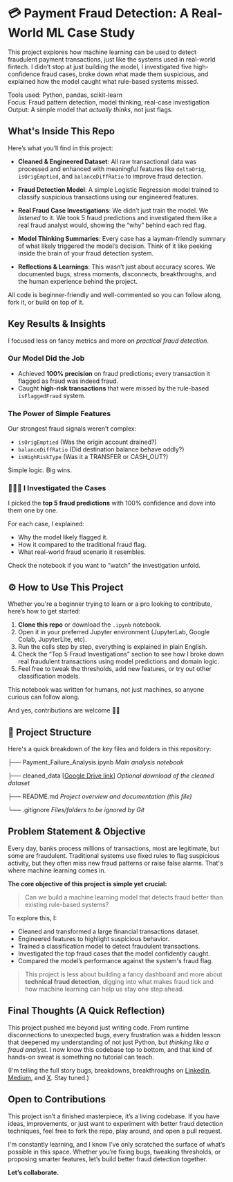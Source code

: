 # 💳 Payment Fraud Detection: A Real-World ML Case Study

This project explores how machine learning can be used to detect fraudulent payment transactions, just like the systems used in real-world fintech. I didn’t stop at just building the model, I investigated five high-confidence fraud cases, broke down what made them suspicious, and explained how the model caught what rule-based systems missed.

Tools used: Python, pandas, scikit-learn  
Focus: Fraud pattern detection, model thinking, real-case investigation  
Output: A simple model that *actually thinks*, not just flags.

##  What's Inside This Repo

Here’s what you’ll find in this project:

- **Cleaned & Engineered Dataset**: All raw transactional data was processed and enhanced with meaningful features like `deltaOrig`, `isOrigEmptied`, and `balanceDiffRatio` to improve fraud detection.

- **Fraud Detection Model**: A simple Logistic Regression model trained to classify suspicious transactions using our engineered features.

- **Real Fraud Case Investigations**: We didn’t just train the model. We *listened* to it. We took 5 fraud predictions and investigated them like a real fraud analyst would, showing the “why” behind each red flag.

- **Model Thinking Summaries**: Every case has a layman-friendly summary of what likely triggered the model’s decision. Think of it like peeking inside the brain of your fraud detection system.

- **Reflections & Learnings**: This wasn’t just about accuracy scores. We documented bugs, stress moments, disconnects, breakthroughs, and the human experience behind the project.

All code is beginner-friendly and well-commented so you can follow along, fork it, or build on top of it.

##  Key Results & Insights

I focused less on fancy metrics and more on *practical fraud detection*.

###  Our Model Did the Job
- Achieved **100% precision** on fraud predictions; every transaction it flagged as fraud was indeed fraud.
- Caught **high-risk transactions** that were missed by the rule-based `isFlaggedFraud` system.

###  The Power of Simple Features
Our strongest fraud signals weren’t complex:

- `isOrigEmptied` (Was the origin account drained?)
- `balanceDiffRatio` (Did destination balance behave oddly?)
- `isHighRiskType` (Was it a TRANSFER or CASH_OUT?)

Simple logic. Big wins.

### 🕵🏽‍♂ I Investigated the Cases
I picked the **top 5 fraud predictions** with 100% confidence and dove into them one by one.

For each case, I explained:
- Why the model likely flagged it.
- How it compared to the traditional fraud flag.
- What real-world fraud scenario it resembles.

Check the notebook if you want to “watch” the investigation unfold.

## ⚙️ How to Use This Project

Whether you're a beginner trying to learn or a pro looking to contribute, here’s how to get started:

1. **Clone this repo** or download the `.ipynb` notebook.
2. Open it in your preferred Jupyter environment (JupyterLab, Google Colab, JupyterLite, etc).
3. Run the cells step by step, everything is explained in plain English.
4. Check the “Top 5 Fraud Investigations” section to see how I broke down real fraudulent transactions using model predictions and domain logic.
5. Feel free to tweak the thresholds, add new features, or try out other classification models.

This notebook was written for humans, not just machines, so anyone curious can follow along.

And yes, contributions are welcome ✌🏽

## 📁 Project Structure

Here's a quick breakdown of the key files and folders in this repository:

├── Payment_Failure_Analysis.ipynb    *Main analysis notebook*

├── cleaned_data [[Google Drive link](https://drive.google.com/file/d/1w1uMdi0025vdJ2gVUSs0aMDU1RN2Mauv/view?usp=drive_link)]   *Optional download of the cleaned dataset*
   

├── README.md                         *Project overview and documentation (this file)*

└── .gitignore                        *Files/folders to be ignored by Git*

##  Problem Statement & Objective

Every day, banks process millions of transactions, most are legitimate, but some are fraudulent. Traditional systems use fixed rules to flag suspicious activity, but they often miss new fraud patterns or raise false alarms. That's where machine learning comes in.

**The core objective of this project is simple yet crucial:**
> Can we build a machine learning model that detects fraud better than existing rule-based systems?

To explore this, I:
- Cleaned and transformed a large financial transactions dataset.
- Engineered features to highlight suspicious behavior.
- Trained a classification model to detect fraudulent transactions.
- Investigated the top fraud cases that the model confidently caught.
- Compared the model’s performance against the system's fraud flag.

> This project is less about building a fancy dashboard and more about **technical fraud detection**, digging into what makes fraud tick and how machine learning can help us stay one step ahead.

##  Final Thoughts (A Quick Reflection)

This project pushed me beyond just writing code. From runtime disconnections to unexpected bugs, every frustration was a hidden lesson that deepened my understanding of not just Python, but *thinking like a fraud analyst*. I now know this codebase top to bottom, and that kind of hands-on sweat is something no tutorial can teach.

(I'm telling the full story bugs, breakdowns, breakthroughs  on [LinkedIn](https://www.linkedin.com/in/gana-joshua-danlami-the-analyst-331156331/), [Medium](https://medium.com/@ganajoshuadanlami), and [X](https://x.com/joshofTP). Stay tuned.)

##  Open to Contributions

This project isn’t a finished masterpiece, it’s a living codebase. If you have ideas, improvements, or just want to experiment with better fraud detection techniques, feel free to fork the repo, play around, and open a pull request.

I'm constantly learning, and I know I’ve only scratched the surface of what’s possible in this space. Whether you’re fixing bugs, tweaking thresholds, or proposing smarter features, let’s build better fraud detection together.

**Let’s collaborate.**















